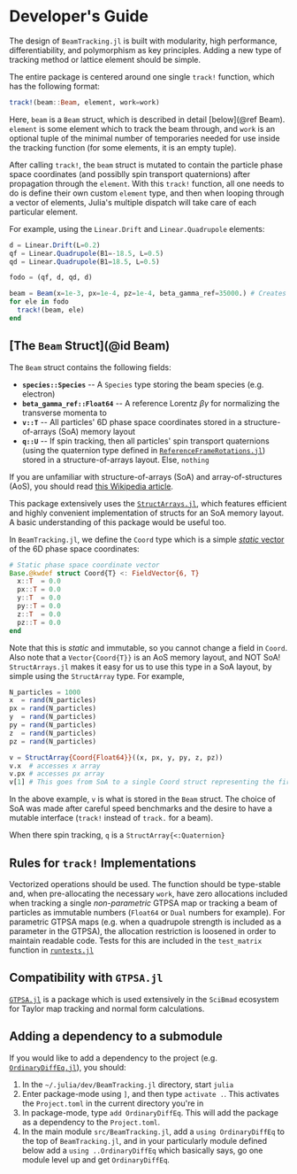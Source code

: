 # Developer's Guide

The design of `BeamTracking.jl` is built with modularity, high performance, differentiability, and polymorphism as key principles. Adding a new type of tracking method or lattice element should be simple.

The entire package is centered around one single `track!` function, which has the following format:

```julia
track!(beam::Beam, element, work=work)
```

Here, `beam` is a `Beam` struct, which is described in detail [below](@ref Beam). `element` is some element which to track the beam through, and `work` is an optional tuple of the minimal number of temporaries needed for use inside the tracking function (for some elements, it is an empty tuple). 

After calling `track!`, the `beam` struct is mutated to contain the particle phase space coordinates (and possiblly spin transport quaternions) after propagation through the `element`. With this `track!` function, all one needs to do is define their own custom `element` type, and then when looping through a vector of elements, Julia's multiple dispatch will take care of each particular element.

For example, using the `Linear.Drift` and `Linear.Quadrupole` elements:

```julia
d = Linear.Drift(L=0.2)
qf = Linear.Quadrupole(B1=-18.5, L=0.5)
qd = Linear.Quadrupole(B1=18.5, L=0.5)

fodo = (qf, d, qd, d)

beam = Beam(x=1e-3, px=1e-4, pz=1e-4, beta_gamma_ref=35000.) # Creates a Beam with one particle
for ele in fodo
  track!(beam, ele)
end
```

## [The `Beam` Struct](@id Beam)

The `Beam` struct contains the following fields:

- **`species::Species`** -- A `Species` type storing the beam species (e.g. electron)
- **`beta_gamma_ref::Float64`**   -- A reference Lorentz $\beta\gamma$ for normalizing the transverse momenta to
- **`v::T`** -- All particles' 6D phase space coordinates stored in a structure-of-arrays (SoA) memory layout
- **`q::U`** -- If spin tracking, then all particles' spin transport quaternions (using the quaternion type defined in [`ReferenceFrameRotations.jl`](https://github.com/JuliaSpace/ReferenceFrameRotations.jl)) stored in a structure-of-arrays layout. Else, `nothing`

If you are unfamiliar with structure-of-arrays (SoA) and array-of-structures (AoS), you should read [this Wikipedia article](https://en.wikipedia.org/wiki/AoS_and_SoA).

This package extensively uses the [`StructArrays.jl`](https://github.com/JuliaArrays/StructArrays.jl), which features efficient and highly convenient implementation of structs for an SoA memory layout. A basic understanding of this package would be useful too.

In `BeamTracking.jl`, we define the `Coord` type which is a simple [*static* vector](https://github.com/JuliaArrays/StaticArrays.jl) of the 6D phase space coordinates:

```julia
# Static phase space coordinate vector
Base.@kwdef struct Coord{T} <: FieldVector{6, T} 
  x::T  = 0.0
  px::T = 0.0
  y::T  = 0.0
  py::T = 0.0
  z::T  = 0.0
  pz::T = 0.0
end
```

Note that this is *static* and immutable, so you cannot change a field in `Coord`. Also note that a `Vector{Coord{T}}` is an AoS memory layout, and NOT SoA! `StructArrays.jl` makes it easy for us to use this type in a SoA layout, by simple using the `StructArray` type. For example,

```julia
N_particles = 1000
x  = rand(N_particles)
px = rand(N_particles)
y  = rand(N_particles)
py = rand(N_particles)
z  = rand(N_particles)
pz = rand(N_particles)

v = StructArray{Coord{Float64}}((x, px, y, py, z, pz))
v.x  # accesses x array
v.px # accesses px array
v[1] # This goes from SoA to a single Coord struct representing the first Coord! 
```
In the above example, `v` is what is stored in the `Beam` struct. The choice of SoA was made after careful speed benchmarks and the desire to have a mutable interface (`track!` instead of `track.` for a beam).

When there spin tracking, `q`  is a `StructArray{<:Quaternion}`

## Rules for `track!` Implementations

Vectorized operations should be used. The function should be type-stable and, when pre-allocating the necessary `work`, have zero allocations included when tracking a single _non-parametric_ GTPSA map or tracking a beam of particles as immutable numbers (`Float64` or `Dual` numbers for example). For parametric GTPSA maps (e.g. when a quadrupole strength is included as a parameter in the GTPSA), the allocation restriction is loosened in order to maintain readable code. Tests for this are included in the `test_matrix` function in [`runtests.jl`](https://github.com/bmad-sim/BeamTracking.jl/blob/main/test/runtests.jl)

## Compatibility with `GTPSA.jl`

[`GTPSA.jl`](https://github.com/bmad-sim/GTPSA.jl) is a package which is used extensively in the `SciBmad` ecosystem for Taylor map tracking and normal form calculations. 

## Adding a dependency to a submodule

If you would like to add a dependency to the project (e.g. [`OrdinaryDiffEq.jl`](https://github.com/SciML/OrdinaryDiffEq.jl)), you should:

1. In the `~/.julia/dev/BeamTracking.jl` directory, start `julia`
2. Enter package-mode using `]`, and then type `activate .`. This activates the `Project.toml` in the current directory you're in
3. In package-mode, type `add OrdinaryDiffEq`. This will add the package as a dependency to the `Project.toml`.
4. In the main module `src/BeamTracking.jl`, add a `using OrdinaryDiffEq` to the top of `BeamTracking.jl`, and in your particularly module defined below add a `using ..OrdinaryDiffEq` which basically says, go one module level up and get `OrdinaryDiffEq`.

